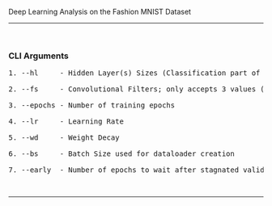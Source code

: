 Deep Learning Analysis on the Fashion MNIST Dataset

---

&nbsp;

### **CLI Arguments**

<pre>
1. --hl     - Hidden Layer(s) Sizes (Classification part of the Network)

2. --fs     - Convolutional Filters; only accepts 3 values (Feature Extraction part of the Network)

3. --epochs - Number of training epochs

4. --lr     - Learning Rate

5. --wd     - Weight Decay

6. --bs     - Batch Size used for dataloader creation

7. --early  - Number of epochs to wait after stagnated validation metrics before stopping the training
</pre>

&nbsp;

---